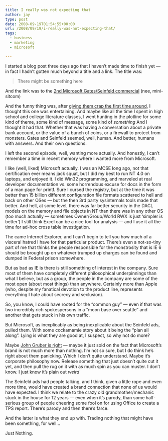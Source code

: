 ```yaml
---
title: I really was not expecting that
author: jay
type: post
date: 2008-09-19T01:54:55+00:00
url: /2008/09/19/i-really-was-not-expecting-that/
tags:
  - business
  - marketing
  - microsoft

---
```

I started a blog post three days ago that I haven’t made time to finish yet — in fact I hadn’t gotten much beyond a title and a link. The title was:

> There might be something here

And the link was to the [2nd Microsoft Gates/Seinfeld commercial][1] (nee, mini-sitcom)

And the funny thing was, after [giving them crap the first time around][2], I thought this one was entertaining. And maybe like all the time I spent in high school and college literature classes, I went hunting in the plotline for some kind of theme, some kind of message, some kind of _something_ And I thought it had that. Whether that was having a conversation about a private bank account, or the value of a bunch of coins, or a firewall to protect from monsters. Gates and Seinfeld seemed, well, human. And better, humans with answers. And their own questions.

I left the second episode, well, wanting more actually. And honestly, I can’t remember a time in recent memory where I wanted more from Microsoft.

I like (well, liked) Microsoft actually. I was an MCSE long ago, not that certification ever means jack squat, but I did my best to run NT 4.0 on laptops, and enjoyed it. I did Win32 programming, and marveled at real developer documentation vs. some horrendous excuse for docs in the form of a man page for printf. Sure I cursed the registry, but at the time it was better than 15 billion different configuration file formats scattered to hell and back on other OSes — but the then 3rd party sysinternals tools made that better. And hell, at some level, there was far better security in the DACL models on the memory and file objects in NT than there was in any other OS (too much actually — sometimes Owner/Group/World RWX is just ‘simpler is better’) I still think Excel can be a nice tool for analysis — and I use it all the time for ad-hoc cross table investigation.

The came Internet Explorer, and I can’t begin to tell you how much of a visceral hatred I have for that particular product. There’s even a not-so-tiny part of me that thinks the people responsible for the monstrosity that is IE 6 should be brought up on whatever trumped up charges can be found and dumped in Federal prison somewhere.

But as bad as IE is there is still something of interest in the company. Sure most of them have completely different philosophical underpinnings than what I believe, but as a group, the people in the company are some of the most open (about most things) than anywhere. Certainly more than Apple (who, despite my fanatical devotion to the product line, represents everything I hate about secrecy and seclusion).

So, you know, I could have rooted for the “common guy” — even if that was two incredibly rich spokespersons in a “moon base over seattle” and another that gets stuck in his own traffic.

But Microsoft, as inexplicably as being inexplicable about the Seinfeld ads, pulled them. With some cockamamie story about it being the “plan all along”. Lying is what they are good at, I suspect, so why not do more?

Maybe [John Gruber is right][3] — maybe it just sold on the fact that Microsoft’s brand is not much more than nothing. I’m not so sure, but I do think he’s right about them panicking. Which I don’t quite understand. Maybe it’s corporate philosophy now. Release something that just doesn’t quite cut it yet, and then pull the rug on it with as much spin as you can muster. I don’t know. I just know it’s plain out _weird_

The Seinfeld ads had people talking, and I think, given a little rope and even more time, would have created a brand connection that none of us would have expected. I think we relate to the crazy old grandmother/mechanic stuck in the house for 12 years — even when it’s parody, than some half-serious group of people cheering some fool on for using Office to create a TPS report. There’s parody and then there’s farce.

And the latter is what they end up with. Trading nothing that might have been something, for well…

Just Nothing.

 [1]: http://www.youtube.com/watch?v=gBWPf1BWtkw
 [2]: https://rambleon.org/2008/09/06/billyg-i-am-the-one/
 [3]: http://daringfireball.net/2008/09/theres_nothing_there